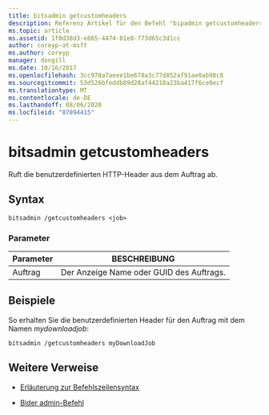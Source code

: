 ```yaml
---
title: bitsadmin getcustomheaders
description: Referenz Artikel für den Befehl "bipadmin getcustomheaders", der die benutzerdefinierten HTTP-Header aus dem Auftrag abruft.
ms.topic: article
ms.assetid: 1f0d38d3-e865-4474-81e8-773d65c3d1cc
author: coreyp-at-msft
ms.author: coreyp
manager: dongill
ms.date: 10/16/2017
ms.openlocfilehash: 3cc970a7aeee1be678a3c77d852af91ae0ab98c8
ms.sourcegitcommit: 53d526bfeddb89d28af44210a23ba417f6ce0ecf
ms.translationtype: MT
ms.contentlocale: de-DE
ms.lasthandoff: 08/06/2020
ms.locfileid: "87894415"
---
```

# <a name="bitsadmin-getcustomheaders"></a>bitsadmin getcustomheaders

Ruft die benutzerdefinierten HTTP-Header aus dem Auftrag ab.

## <a name="syntax"></a>Syntax

```
bitsadmin /getcustomheaders <job>
```

### <a name="parameters"></a>Parameter

| Parameter | BESCHREIBUNG |
| -------------- | -------------- |
| Auftrag | Der Anzeige Name oder GUID des Auftrags. |

## <a name="examples"></a>Beispiele

So erhalten Sie die benutzerdefinierten Header für den Auftrag mit dem Namen *mydownloadjob*:

```
bitsadmin /getcustomheaders myDownloadJob
```

## <a name="additional-references"></a>Weitere Verweise

- [Erläuterung zur Befehlszeilensyntax](command-line-syntax-key.md)

- [Bider admin-Befehl](bitsadmin.md)
